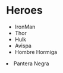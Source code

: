 <h1>Heroes</h1>
<ul>
    <li>IronMan</li>
    <li>Thor</li>
    <li>Hulk</li>
    <li>Avispa</li>
    <li>Hombre Hormiga</li>
</ul>




<li>Pantera Negra</li>